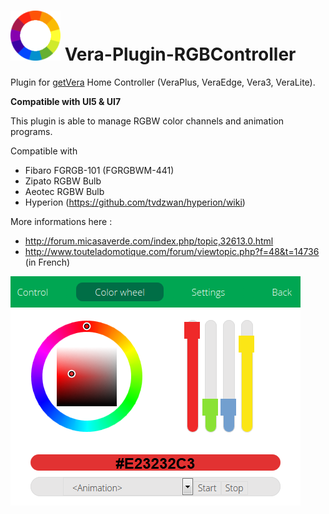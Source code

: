 # ![rgbcontroller](media/rgbcontroller_logo.png) Vera-Plugin-RGBController

Plugin for [getVera](http://getvera.com/) Home Controller (VeraPlus, VeraEdge, Vera3, VeraLite).

**Compatible with UI5 & UI7**

This plugin is able to manage RGBW color channels and animation programs.

Compatible with
- Fibaro FGRGB-101 (FGRGBWM-441)
- Zipato RGBW Bulb
- Aeotec RGBW Bulb
- Hyperion (https://github.com/tvdzwan/hyperion/wiki)

More informations here :
- http://forum.micasaverde.com/index.php/topic,32613.0.html
- http://www.touteladomotique.com/forum/viewtopic.php?f=48&t=14736 (in French)

![rgbcontroller panel](media/rgbcontroller_panel.png)
